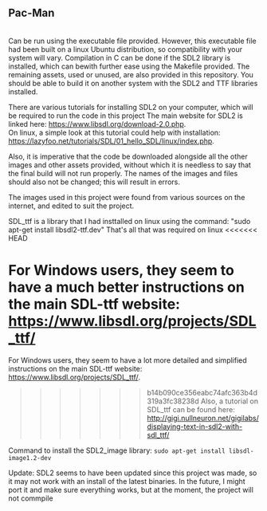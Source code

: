 <h2> Pac-Man </h2> <br>
Can be run using the executable file provided.
However, this executable file had been built on a linux Ubuntu distribution, so compatibility with your system will vary.
Compilation in C can be done if the SDL2 library is installed, which can bewith further ease using the Makefile provided.
The remaining assets, used or unused, are also provided in this repository.
You should be able to build it on another system with the SDL2 and TTF libraries installed.

There are various tutorials for installing SDL2 on your computer, which will be required to run the code in this project
The main website for SDL2 is linked here: 
 https://www.libsdl.org/download-2.0.php. <br>
On linux, a simple look at this tutorial could help with installation:      https://lazyfoo.net/tutorials/SDL/01_hello_SDL/linux/index.php. <br>

Also, it is imperative that the code be downloaded alongside all the other images and other assets provided, without which it is needless to say that the final build will not run properly.
The names of the images and files should also not be changed; this will result in errors.

The images used in this project were found from various sources on the internet, and edited to suit the project.

SDL_ttf is a library that I had insttalled on linux using the command: "sudo apt-get install libsdl2-ttf.dev"
That's all that was required on linux
<<<<<<< HEAD

For Windows users, they seem to have a much better instructions on the main SDL-ttf website:
  https://www.libsdl.org/projects/SDL_ttf/
=======
For Windows users, they seem to have a lot more detailed and simplified instructions on the main SDL-ttf website:
  https://www.libsdl.org/projects/SDL_ttf/. <br>
>>>>>>> b14b090ce356eabc74afc363b4d319a3fc38238d
Also, a tutorial on SDL_ttf can be found here: 
  http://gigi.nullneuron.net/gigilabs/displaying-text-in-sdl2-with-sdl_ttf/

Command to install the SDL2_image library:
    ```sudo apt-get install libsdl-image1.2-dev```

Update:
    SDL2 seems to have been updated since this project was made, so it may not work with an install of the latest binaries.
    In the future, I might port it and make sure everything works, but at the moment, the project will not commpile

